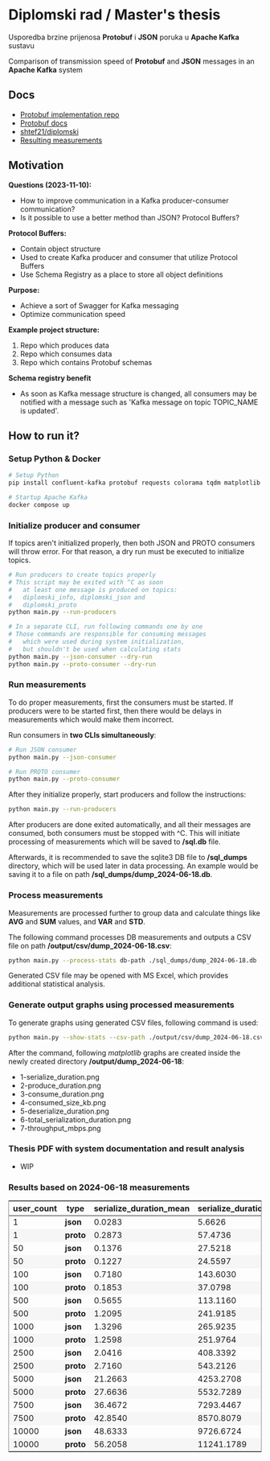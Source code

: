 # Diplomski rad / Master's thesis

Usporedba brzine prijenosa **Protobuf** i **JSON** poruka u **Apache Kafka** sustavu

Comparison of transmission speed of **Protobuf** and **JSON** messages in an **Apache Kafka** system




## Docs

- [Protobuf implementation repo](https://github.com/confluentinc/confluent-kafka-python/blob/master/examples/protobuf_producer.py)
- [Protobuf docs](https://protobuf.dev)
- [shtef21/diplomski](https://github.com/shtef21/diplomski)
- [Resulting measurements](https://github.com/shtef21/diplomski/tree/main/output/graphs/dump_2024-06-18)




## Motivation

**Questions (2023-11-10):**
- How to improve communication in a Kafka producer-consumer communication?
- Is it possible to use a better method than JSON? Protocol Buffers?

**Protocol Buffers:**
- Contain object structure
- Used to create Kafka producer and consumer that utilize Protocol Buffers
- Use Schema Registry as a place to store all object definitions

**Purpose:**
- Achieve a sort of Swagger for Kafka messaging
- Optimize communication speed

**Example project structure:**
1. Repo which produces data
2. Repo which consumes data
3. Repo which contains Protobuf schemas

**Schema registry benefit**
- As soon as Kafka message structure
is changed, all consumers may be notified with a message such as
'Kafka message on topic TOPIC_NAME is updated'.




## How to run it?

### Setup Python & Docker

```sh
# Setup Python
pip install confluent-kafka protobuf requests colorama tqdm matplotlib pandas

# Startup Apache Kafka
docker compose up
```



### Initialize producer and consumer

If topics aren't initialized properly, then both JSON and PROTO consumers
will throw error. For that reason, a dry run must be executed to initialize topics.

```sh
# Run producers to create topics properly
# This script may be exited with ^C as soon
#   at least one message is produced on topics:
#   diplomski_info, diplomski_json and
#   diplomski_proto
python main.py --run-producers

# In a separate CLI, run following commands one by one
# Those commands are responsible for consuming messages
#   which were used during system initialization,
#   but shouldn't be used when calculating stats
python main.py --json-consumer --dry-run
python main.py --proto-consumer --dry-run

```



### Run measurements

To do proper measurements, first the consumers must be started.
If producers were to be started first, then there would be
delays in measurements which would make them incorrect.

Run consumers in **two CLIs simultaneously**:
```sh
# Run JSON consumer
python main.py --json-consumer

# Run PROTO consumer
python main.py --proto-consumer
```

After they initialize properly, start producers and follow the instructions:
```sh
python main.py --run-producers
```

After producers are done exited automatically, and all their messages
are consumed, both consumers must be stopped with ^C. This will
initiate processing of measurements which will be saved to **/sql.db** file.

Afterwards, it is recommended to save the sqlite3 DB file to **/sql_dumps**
directory, which will be used later in data processing. An example would be
saving it to a file on path **/sql_dumps/dump_2024-06-18.db**.



### Process measurements

Measurements are processed further to group data and calculate
things like **AVG** and **SUM** values, and **VAR** and **STD**.

The following command processes DB measurements and outputs
a CSV file on path **/output/csv/dump_2024-06-18.csv**:
```sh
python main.py --process-stats db-path ./sql_dumps/dump_2024-06-18.db
```

Generated CSV file may be opened with MS Excel, which provides
additional statistical analysis.



### Generate output graphs using processed measurements

To generate graphs using generated CSV files, following command is used:
```sh
python main.py --show-stats --csv-path ./output/csv/dump_2024-06-18.csv
```

After the command, following *matplotlib* graphs are created inside
the newly created directory **/output/dump_2024-06-18**:
- 1-serialize_duration.png
- 2-produce_duration.png
- 3-consume_duration.png
- 4-consumed_size_kb.png
- 5-deserialize_duration.png
- 6-total_serialization_duration.png
- 7-throughput_mbps.png



### Thesis PDF with system documentation and result analysis

- WIP


### Results based on 2024-06-18 measurements

<table style='border: 1px solid #888888'>
  <thead>
    <th>user_count</th>
    <th>type</th>
    <th>serialize_duration_mean</th>
    <th>serialize_duration_sum</th>
    <th>serialize_duration_var</th>
    <th>serialize_duration_std</th>
    <th>produce_duration_mean</th>
    <th>produce_duration_sum</th>
    <th>produce_duration_var</th>
    <th>produce_duration_std</th>
    <th>consume_duration_mean</th>
    <th>consume_duration_sum</th>
    <th>consume_duration_var</th>
    <th>consume_duration_std</th>
    <th>consumed_size_kb_mean</th>
    <th>consumed_size_kb_sum</th>
    <th>consumed_size_kb_var</th>
    <th>consumed_size_kb_std</th>
    <th>deserialize_duration_mean</th>
    <th>deserialize_duration_sum</th>
    <th>deserialize_duration_var</th>
    <th>deserialize_duration_std</th>
    <th>total_serialization_duration_mean</th>
    <th>total_serialization_duration_sum</th>
    <th>total_serialization_duration_var</th>
    <th>total_serialization_duration_std</th>
    <th>throughput_mbps_mean</th>
    <th>throughput_mbps_sum</th>
    <th>throughput_mbps_var</th>
    <th>throughput_mbps_std</th>
    <td>instance_count</td>
  </thead>
  <tr>
    <td>1</td>
    <td><strong>json</strong></td>
    <td>0.0283</td><td>5.6626</td><td>0.0268</td><td>0.1637</td><td>10.4796</td><td>2095.9384</td><td>4282.6635</td><td>65.4420</td><td>11.6206</td><td>2324.1388</td><td>4273.7954</td><td>65.3742</td><td>0.1565</td><td>31.3046</td><td>3.0207-06</td><td>0.0017</td><td>0.0696</td><td>13.9224</td><td>0.0260</td><td>0.1614</td><td>0.0979</td><td>19.5851</td><td>0.0586</td><td>0.2421</td><td>0.0226</td><td>4.5338</td><td>1.4953-05</td><td>0.0038</td><td>200</td>
  </tr>
  <tr bgcolor='#f6f6f6'>
    <td>1</td>
    <td><strong>proto</strong></td>
    <td>0.2873</td><td>57.4736</td><td>12.6690</td><td>3.5593</td><td>10.5976</td><td>2119.5318</td><td>4846.5375</td><td>69.6170</td><td>11.5743</td><td>2314.8691</td><td>4847.6537</td><td>69.6250</td><td>0.0858</td><td>17.1757</td><td>6.3642-08</td><td>0.0002</td><td>0.1516</td><td>30.3359</td><td>0.0602</td><td>0.2455</td><td>0.4390</td><td>87.8095</td><td>12.6483</td><td>3.5564</td><td>0.0129</td><td>2.5887</td><td>5.1085-06</td><td>0.0022</td><td>200</td>
  </tr>
  <tr>
    <td>50</td>
    <td><strong>json</strong></td>
    <td>0.1376</td><td>27.5218</td><td>0.1662</td><td>0.4077</td><td>6.6143</td><td>1322.8700</td><td>7.3327</td><td>2.7079</td><td>8.0637</td><td>1612.7426</td><td>8.6170</td><td>2.9354</td><td>8.0437</td><td>1608.7597</td><td>0.0020</td><td>0.0455</td><td>0.3690</td><td>73.8146</td><td>0.1083</td><td>0.3292</td><td>0.5066</td><td>101.3364</td><td>0.2658</td><td>0.5156</td><td>1.0320</td><td>206.4134</td><td>0.0384</td><td>0.1961</td><td>200</td>
  </tr>
  <tr bgcolor='#f6f6f6'>
    <td>50</td>
    <td><strong>proto</strong></td>
    <td>0.1227</td><td>24.5597</td><td>0.1426</td><td>0.3777</td><td>6.6743</td><td>1334.8603</td><td>23.6012</td><td>4.8581</td><td>7.9267</td><td>1585.3440</td><td>24.0989</td><td>4.9090</td><td>3.9581</td><td>791.6240</td><td>3.4905-06</td><td>0.0018</td><td>0.1265</td><td>25.3007</td><td>0.0460</td><td>0.2146</td><td>0.2493</td><td>49.8604</td><td>0.1979</td><td>0.4449</td><td>0.5319</td><td>106.3852</td><td>0.0149</td><td>0.1221</td><td>200</td>
  </tr>
  <tr>
    <td>100</td>
    <td><strong>json</strong></td>
    <td>0.7180</td><td>143.6030</td><td>58.1445</td><td>7.6252</td><td>7.2066</td><td>1441.3399</td><td>6.5663</td><td>2.5624</td><td>8.9043</td><td>1780.8797</td><td>7.6225</td><td>2.7608</td><td>16.3983</td><td>3279.6689</td><td>7.6255-06</td><td>0.0027</td><td>0.7143</td><td>142.8663</td><td>0.1252</td><td>0.3539</td><td>1.4323</td><td>286.4694</td><td>58.2676</td><td>7.6333</td><td>1.8822</td><td>376.4510</td><td>0.1069</td><td>0.3270</td><td>200</td>
  </tr>
  <tr bgcolor='#f6f6f6'>
    <td>100</td>
    <td><strong>proto</strong></td>
    <td>0.1853</td><td>37.0798</td><td>0.3039</td><td>0.5513</td><td>6.8960</td><td>1379.2033</td><td>2.5845</td><td>1.6076</td><td>8.3640</td><td>1672.8067</td><td>4.6365</td><td>2.1532</td><td>7.9093</td><td>1581.8662</td><td>9.0967-06</td><td>0.0030</td><td>0.1437</td><td>28.7415</td><td>0.0537</td><td>0.2319</td><td>0.3291</td><td>65.8214</td><td>0.3478</td><td>0.5897</td><td>0.9612</td><td>192.2541</td><td>0.0278</td><td>0.1667</td><td>200</td>
  </tr>
  <tr>
    <td>500</td>
    <td><strong>json</strong></td>
    <td>0.5655</td><td>113.1160</td><td>1.8230</td><td>1.3502</td><td>18.5797</td><td>3715.9550</td><td>5117.4593</td><td>71.5364</td><td>24.3619</td><td>4872.3824</td><td>5145.7109</td><td>71.7336</td><td>81.8292</td><td>16365.8554</td><td>0.2519</td><td>0.5019</td><td>3.0748</td><td>614.9723</td><td>0.5209</td><td>0.7217</td><td>3.6404</td><td>728.0883</td><td>2.2594</td><td>1.5031</td><td>4.4294</td><td>885.8801</td><td>0.8318</td><td>0.9120</td><td>200</td>
  </tr>
  <tr bgcolor='#f6f6f6'>
    <td>500</td>
    <td><strong>proto</strong>
    </td><td>1.2095</td><td>241.9185</td><td>12.1249</td><td>3.4820</td><td>15.3850</td><td>3077.0177</td><td>3987.2103</td><td>63.1443</td><td>17.8478</td><td>3569.5683</td><td>3993.0739</td><td>63.1907</td><td>39.3292</td><td>7865.8505</td><td>0.2345</td><td>0.4843</td><td>0.5970</td><td>119.4007</td><td>0.2271</td><td>0.4765</td><td>1.8065</td><td>361.3193</td><td>12.0032</td><td>3.4645</td><td>3.0826</td><td>616.5382</td><td>0.5771</td><td>0.7597</td><td>200</td>
  </tr>
  <tr>
    <td>1000</td>
    <td><strong>json</strong></td>
    <td>1.3296</td><td>265.9235</td><td>5.3932</td><td>2.3223</td><td>23.5407</td><td>4708.1437</td><td>91.9854</td><td>9.5909</td><td>36.1392</td><td>7227.8597</td><td>151.3475</td><td>12.3023</td><td>163.6585</td><td>32731.7109</td><td>0.9085</td><td>0.9531</td><td>5.9658</td><td>1193.1684</td><td>56.8340</td><td>7.5388</td><td>7.2954</td><td>1459.0919</td><td>64.2766</td><td>8.0172</td><td>4.7674</td><td>953.4895</td><td>1.1794</td><td>1.0860</td><td>200</td>
  </tr>
  <tr bgcolor='#f6f6f6'>
    <td>1000</td>
    <td><strong>proto</strong></td>
    <td>1.2598</td><td>251.9764</td><td>5.9163</td><td>2.4323</td><td>17.5086</td><td>3501.7387</td><td>35.5394</td><td>5.9614</td><td>25.4798</td><td>5095.9758</td><td>98.9684</td><td>9.9482</td><td>78.6516</td><td>15730.3339</td><td>0.8730</td><td>0.9343</td><td>1.2788</td><td>255.7673</td><td>1.0494</td><td>1.0244</td><td>2.5387</td><td>507.7438</td><td>6.7463</td><td>2.5973</td><td>3.3265</td><td>665.3087</td><td>0.8945</td><td>0.9457</td><td>200</td></tr>
  <tr>
    <td>2500</td>
    <td><strong>json</strong></td>
    <td>2.0416</td><td>408.3392</td><td>16.4638</td><td>4.0575</td><td>66.3222</td><td>13264.4543</td><td>4835.6211</td><td>69.5386</td><td>94.6192</td><td>18923.8491</td><td>4840.8246</td><td>69.5760</td><td>409.1463</td><td>81829.2773</td><td>5.2410</td><td>2.2893</td><td>10.9729</td><td>2194.5960</td><td>7.4527</td><td>2.7299</td><td>13.0146</td><td>2602.9353</td><td>28.1291</td><td>5.3036</td><td>4.5530</td><td>910.6085</td><td>0.5467</td><td>0.7394</td><td>200</td>
  </tr>
  <tr bgcolor='#f6f6f6'>
    <td>2500</td>
    <td><strong>proto</strong></td>
    <td>2.7160</td><td>543.2126</td><td>27.7985</td><td>5.2724</td><td>46.3008</td><td>9260.1785</td><td>5218.2064</td><td>72.2371</td><td>64.2468</td><td>12849.3683</td><td>5401.4245</td><td>73.4943</td><td>196.6189</td><td>39323.7841</td><td>5.1478</td><td>2.2688</td><td>2.3345</td><td>466.9148</td><td>1.1116</td><td>1.0543</td><td>5.0506</td><td>1010.1275</td><td>28.1992</td><td>5.3102</td><td>3.4798</td><td>695.9631</td><td>0.5952</td><td>0.7715</td><td>200</td>
  </tr>
  <tr>
    <td>5000</td>
    <td><strong>json</strong></td>
    <td>21.2663</td><td>4253.2708</td><td>38.3800</td><td>6.1951</td><td>86.5728</td><td>17314.5668</td><td>807.9398</td><td>28.4242</td><td>129.9238</td><td>25984.7795</td><td>1101.6638</td><td>33.1913</td><td>818.2927</td><td>163658.5546</td><td>20.3879</td><td>4.5152</td><td>21.4515</td><td>4290.3180</td><td>37.4712</td><td>6.1213</td><td>42.7179</td><td>8543.5888</td><td>79.3336</td><td>8.9069</td><td>6.4189</td><td>1283.7804</td><td>1.2827</td><td>1.1325</td><td>200</td>
  </tr>
  <tr bgcolor='#f6f6f6'>
    <td>5000</td>
    <td><strong>proto</strong></td>
    <td>27.6636</td><td>5532.7289</td><td>66.4214</td><td>8.1499</td><td>53.2453</td><td>10649.0797</td><td>663.5768</td><td>25.7599</td><td>78.1782</td><td>15635.6418</td><td>765.3834</td><td>27.6655</td><td>393.2310</td><td>78646.2011</td><td>20.1829</td><td>4.4925</td><td>2.3413</td><td>468.2619</td><td>1.9777</td><td>1.4063</td><td>30.0049</td><td>6000.9908</td><td>68.3459</td><td>8.2671</td><td>5.2374</td><td>1047.4822</td><td>1.1018</td><td>1.0496</td><td>200</td>
  </tr>
  <tr>
    <td>7500</td>
    <td><strong>json</strong></td>
    <td>36.4672</td><td>7293.4467</td><td>74.4293</td><td>8.6272</td><td>109.1009</td><td>21820.1968</td><td>1296.5880</td><td>36.0081</td><td>170.7690</td><td>34153.8140</td><td>2116.5922</td><td>46.0064</td><td>1227.4391</td><td>245487.8320</td><td>37.3844</td><td>6.1142</td><td>35.5830</td><td>7116.6002</td><td>52.2269</td><td>7.2268</td><td>72.0502</td><td>14410.0470</td><td>150.7565</td><td>12.2782</td><td>7.4161</td><td>1483.2323</td><td>2.4694</td><td>1.5714</td><td>200</td>
  </tr>
  <tr bgcolor='#f6f6f6'>
    <td>7500</td>
    <td><strong>proto</strong></td>
    <td>42.8540</td><td>8570.8079</td><td>111.8343</td><td>10.5751</td><td>59.1027</td><td>11820.5561</td><td>425.5108</td><td>20.6279</td><td>91.9510</td><td>18390.2003</td><td>879.1169</td><td>29.6499</td><td>589.8430</td><td>117968.6181</td><td>39.1367</td><td>6.2559</td><td>3.1930</td><td>638.6041</td><td>8.9121</td><td>2.9853</td><td>46.0470</td><td>9209.4120</td><td>119.7761</td><td>10.9442</td><td>6.6794</td><td>1335.8862</td><td>2.1216</td><td>1.4566</td><td>200</td>
  </tr>
  <tr>
    <td>10000</td>
    <td><strong>json</strong></td>
    <td>48.6333</td><td>9726.6724</td><td>140.1636</td><td>11.8390</td><td>128.3987</td><td>25679.7518</td><td>1335.8527</td><td>36.5493</td><td>209.7768</td><td>41955.3730</td><td>2054.1530</td><td>45.3227</td><td>1636.5855</td><td>327317.1093</td><td>79.9775</td><td>8.9430</td><td>47.1698</td><td>9433.9718</td><td>44.9118</td><td>6.7016</td><td>95.8032</td><td>19160.6442</td><td>183.1097</td><td>13.5318</td><td>7.9045</td><td>1580.9102</td><td>1.9447</td><td>1.3945</td><td>200</td>
  </tr>
  <tr bgcolor='#f6f6f6'>
    <td>10000</td>
    <td><strong>proto</strong></td>
    <td>56.2058</td><td>11241.1789</td><td>128.7184</td><td>11.3454</td><td>77.2350</td><td>15447.0021</td><td>1091.4103</td><td>33.0365</td><td>118.5260</td><td>23705.2149</td><td>1395.0088</td><td>37.3498</td><td>786.4551</td><td>157291.0351</td><td>78.2986</td><td>8.8486</td><td>4.0583</td><td>811.6765</td><td>4.9254</td><td>2.2193</td><td>60.2642</td><td>12052.8554</td><td>138.2736</td><td>11.7589</td><td>6.9564</td><td>1391.2870</td><td>2.7061</td><td>1.6450</td><td>200</td>
  </tr>
</table>
